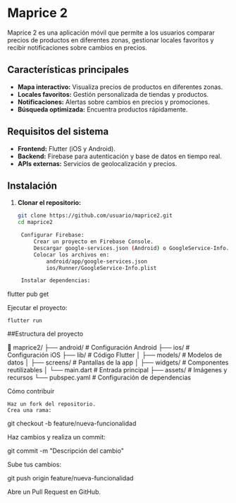 # Maprice 2

Maprice 2 es una aplicación móvil que permite a los usuarios comparar precios de productos en diferentes zonas, gestionar locales favoritos y recibir notificaciones sobre cambios en precios.

## Características principales
- **Mapa interactivo:** Visualiza precios de productos en diferentes zonas.
- **Locales favoritos:** Gestión personalizada de tiendas y productos.
- **Notificaciones:** Alertas sobre cambios en precios y promociones.
- **Búsqueda optimizada:** Encuentra productos rápidamente.

## Requisitos del sistema
- **Frontend:** Flutter (iOS y Android).
- **Backend:** Firebase para autenticación y base de datos en tiempo real.
- **APIs externas:** Servicios de geolocalización y precios.

## Instalación

1. **Clonar el repositorio:**
   ```bash
   git clone https://github.com/usuario/maprice2.git
   cd maprice2

    Configurar Firebase:
        Crear un proyecto en Firebase Console.
        Descargar google-services.json (Android) o GoogleService-Info.plist (iOS).
        Colocar los archivos en:
            android/app/google-services.json
            ios/Runner/GoogleService-Info.plist

    Instalar dependencias:

flutter pub get

Ejecutar el proyecto:

    flutter run
    
##Estructura del proyecto

📂 maprice2/
├── android/           # Configuración Android
├── ios/               # Configuración iOS
├── lib/               # Código Flutter
│   ├── models/        # Modelos de datos
│   ├── screens/       # Pantallas de la app
│   ├── widgets/       # Componentes reutilizables
│   └── main.dart      # Entrada principal
├── assets/            # Imágenes y recursos
└── pubspec.yaml       # Configuración de dependencias

Cómo contribuir

    Haz un fork del repositorio.
    Crea una rama:

git checkout -b feature/nueva-funcionalidad

Haz cambios y realiza un commit:

git commit -m "Descripción del cambio"

Sube tus cambios:

git push origin feature/nueva-funcionalidad

Abre un Pull Request en GitHub.
